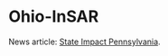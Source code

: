 # Ohio-InSAR

News article: [State Impact Pennsylvania](https://stateimpact.npr.org/pennsylvania/2020/12/28/an-ohio-couple-eyed-retirement-and-their-racehorses-then-a-natural-gas-power-plant-moved-in-and-it-all-changed/).  

